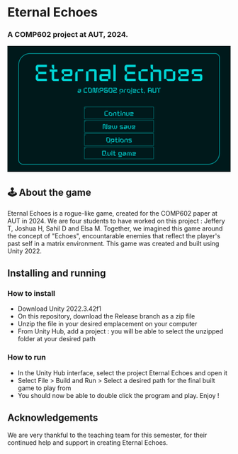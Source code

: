 # Eternal Echoes
### A COMP602 project at AUT, 2024.

![MainMenu](Assets/UISprites/HUDv1%20Mockup.png "MainMenu")

## 🕹️ About the game

Eternal Echoes is a rogue-like game, created for the COMP602 paper at AUT in 2024. We are four students to have worked on this project : Jeffery T, Joshua H, Sahil D and Elsa M. Together, we imagined this game around the concept of "Echoes", encountarable enemies that reflect the player's past self in a matrix environment. 
This game was created and built using Unity 2022. 


## Installing and running

### How to install 
- Download Unity 2022.3.42f1
- On this repository, download the Release branch as a zip file
- Unzip the file in your desired emplacement on your computer
- From Unity Hub, add a project : you will be able to select the unzipped folder at your desired path

### How to run
- In the Unity Hub interface, select the project Eternal Echoes and open it
- Select File > Build and Run > Select a desired path for the final built game to play from
- You should now be able to double click the program and play. Enjoy !


## Acknowledgements

We are very thankful to the teaching team for this semester, for their continued help and support in creating Eternal Echoes.
